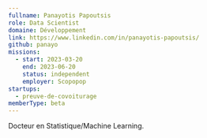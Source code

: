 ```yaml
---
fullname: Panayotis Papoutsis
role: Data Scientist
domaine: Développement
link: https://www.linkedin.com/in/panayotis-papoutsis/
github: panayo
missions:
  - start: 2023-03-20
    end: 2023-06-20
    status: independent
    employer: Scopopop
startups:
  - preuve-de-covoiturage
memberType: beta
---
```


Docteur en Statistique/Machine Learning.
